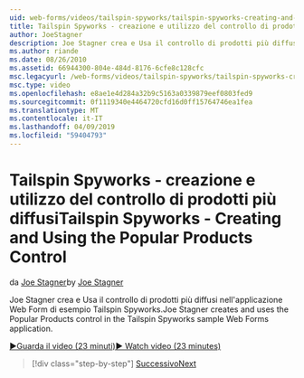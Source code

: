 ```yaml
---
uid: web-forms/videos/tailspin-spyworks/tailspin-spyworks-creating-and-using-the-popular-products-control
title: Tailspin Spyworks - creazione e utilizzo del controllo di prodotti più diffusi | Microsoft Docs
author: JoeStagner
description: Joe Stagner crea e Usa il controllo di prodotti più diffusi nell'applicazione Web Form di esempio Tailspin Spyworks.
ms.author: riande
ms.date: 08/26/2010
ms.assetid: 66944300-804e-484d-8176-6cfe8c128cfc
msc.legacyurl: /web-forms/videos/tailspin-spyworks/tailspin-spyworks-creating-and-using-the-popular-products-control
msc.type: video
ms.openlocfilehash: e8ae1e4d284a32b9c5163a0339879eef0803fed9
ms.sourcegitcommit: 0f1119340e4464720cfd16d0ff15764746ea1fea
ms.translationtype: MT
ms.contentlocale: it-IT
ms.lasthandoff: 04/09/2019
ms.locfileid: "59404793"
---
```

# <a name="tailspin-spyworks---creating-and-using-the-popular-products-control"></a><span data-ttu-id="1ef29-103">Tailspin Spyworks - creazione e utilizzo del controllo di prodotti più diffusi</span><span class="sxs-lookup"><span data-stu-id="1ef29-103">Tailspin Spyworks - Creating and Using the Popular Products Control</span></span>

<span data-ttu-id="1ef29-104">da [Joe Stagner](https://github.com/JoeStagner)</span><span class="sxs-lookup"><span data-stu-id="1ef29-104">by [Joe Stagner](https://github.com/JoeStagner)</span></span>

<span data-ttu-id="1ef29-105">Joe Stagner crea e Usa il controllo di prodotti più diffusi nell'applicazione Web Form di esempio Tailspin Spyworks.</span><span class="sxs-lookup"><span data-stu-id="1ef29-105">Joe Stagner creates and uses the Popular Products control in the Tailspin Spyworks sample Web Forms application.</span></span>

[<span data-ttu-id="1ef29-106">&#9654;Guarda il video (23 minuti)</span><span class="sxs-lookup"><span data-stu-id="1ef29-106">&#9654; Watch video (23 minutes)</span></span>](https://channel9.msdn.com/Blogs/ASP-NET-Site-Videos/tailspin-spyworks-creating-and-using-the-popular-products-control)

> [!div class="step-by-step"]
> [<span data-ttu-id="1ef29-107">Successivo</span><span class="sxs-lookup"><span data-stu-id="1ef29-107">Next</span></span>](tailspin-spyworks-implementing-and-using-the-also-purchased-control.md)
